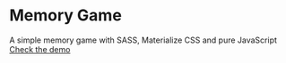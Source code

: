 # Memory Game
A simple memory game with SASS, Materialize CSS and pure JavaScript <br />
<a href="https://imandb.github.io/memory-game/" target="_blank">Check the demo</a>
